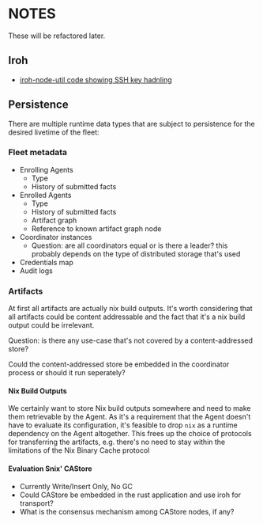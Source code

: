 # NOTES

These will be refactored later.

## Iroh

*  [iroh-node-util code showing SSH key hadnling](https://github.com/n0-computer/iroh-node-util/blob/3e9702ad215b9b986c6d45e4762a8fbe241163b0/src/fs.rs#L11)

## Persistence

There are multiple runtime data types that are subject to persistence for the desired livetime of the fleet:

### Fleet metadata
* Enrolling Agents
    * Type
    * History of submitted facts
* Enrolled Agents
    * Type
    * History of submitted facts
    * Artifact graph
    * Reference to known artifact graph node
* Coordinator instances
    * Question: are all coordinators equal or is there a leader? this probably depends on the type of distributed storage that's used
* Credentials map
* Audit logs


### Artifacts

At first all artifacts are actually nix build outputs. It's worth considering that all artifacts could be content addressable and the fact that it's a nix build output could be irrelevant.

Question: is there any use-case that's not covered by a content-addressed store?

Could the content-addressed store be embedded in the coordinator process or should it run seperately?

#### Nix Build Outputs

We certainly want to store Nix build outputs somewhere and need to make them retrievable by the Agent.
As it's a requirement that the Agent doesn't have to evaluate its configuration, it's feasible to drop `nix` as a runtime dependency on the Agent altogether.
This frees up the choice of protocols for transferring the artifacts, e.g. there's no need to stay within the limitations of the Nix Binary Cache protocol

#### Evaluation Snix' CAStore

* Currently Write/Insert Only, No GC
* Could CAStore be embedded in the rust application and use iroh for transport?
* What is the consensus mechanism among CAStore nodes, if any?
